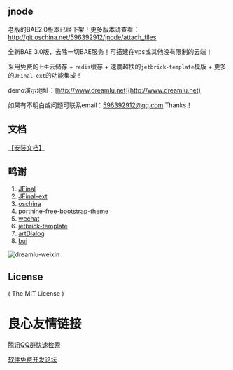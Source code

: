 ## jnode
老版的BAE2.0版本已经下架！更多版本请查看：http://git.oschina.net/596392912/jnode/attach_files

全新BAE 3.0版，去除一切BAE服务！可搭建在vps或其他没有限制的云端！

采用免费的`七牛`云储存 + `redis`缓存 + 速度超快的`jetbrick-template`模版 + 更多的`JFinal-ext`的功能集成！

demo演示地址：[http://www.dreamlu.net](http://www.dreamlu.net)

如果有不明白或问题可联系email：596392912@qq.com Thanks！

## 文档
[【安装文档】](http://git.oschina.net/596392912/jnode/wikis/home)

## 鸣谢
1. [JFinal](http://www.oschina.net/p/jfinal)
2. [JFinal-ext](http://www.oschina.net/p/jfinal-ext)
3. [oschina](http://www.oschina.net/)
4. [portnine-free-bootstrap-theme](https://github.com/xiow/portnine-free-bootstrap-theme)
5. [wechat](http://git.oschina.net/gson/wechat)
6. [jetbrick-template](http://subchen.github.io/jetbrick-template/)
7. [artDialog](http://www.planeart.cn/?page_id=660)
8. [bui](http://www.builive.com/start/index.php)

![dreamlu-weixin](http://dreamlu_net.jd-app.com/images/weixin.jpg)

## License

( The MIT License )

 # 良心友情链接

[腾讯QQ群快速检索](http://u.720life.cn/s/8cf73f7c)

[软件免费开发论坛](http://u.720life.cn/s/bbb01dc0)